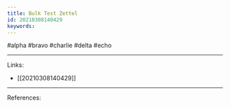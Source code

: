 ```yaml
---
title: Bulk Test Zettel
id: 20210308140429
keywords:
---
```

#alpha #bravo #charlie #delta #echo

---
Links:

- [[20210308140429]]

---
References:
